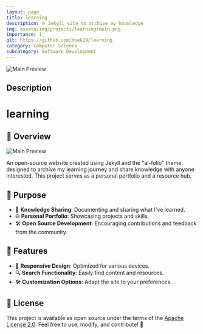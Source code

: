 ```yaml
---
layout: page
title: learning
description: 🌐 Jekyll site to archive my knowledge
img: assets/img/projects/learning/main.png
importance: 1
git: https://github.com/mpek29/learning
category: Computer Science
subcategory: Software Development
---
```


![Main Preview](assets/img/main.png)



## Description

# learning

## 🚀 Overview
![Main Preview](assets/img/main.png)

An open-source website created using Jekyll and the "al-folio" theme, designed to archive my learning journey and share knowledge with anyone interested. This project serves as a personal portfolio and a resource hub.

## 🎯 Purpose
- 📖 **Knowledge Sharing**: Documenting and sharing what I've learned.
- 🌐 **Personal Portfolio**: Showcasing projects and skills.
- 🛠️ **Open Source Development**: Encouraging contributions and feedback from the community.

## 🌟 Features
- 📄 **Responsive Design**: Optimized for various devices.
- 🔍 **Search Functionality**: Easily find content and resources.
- 🛠️ **Customization Options**: Adapt the site to your preferences.

## 🌟 License
This project is available as open source under the terms of the [Apache License 2.0](https://github.com/mpek29/mpek29.github.io/blob/master/LICENSE). Feel free to use, modify, and contribute! 🚀

